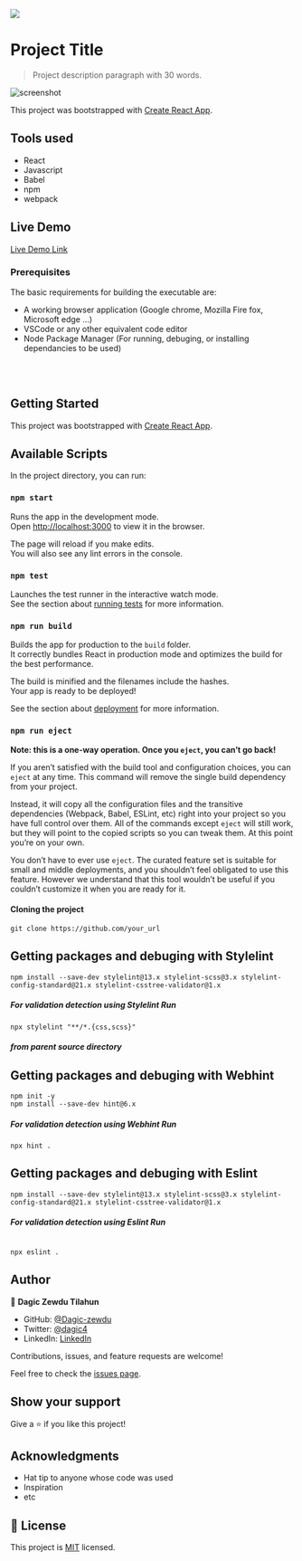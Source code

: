 ![](https://img.shields.io/badge/Microverse-blueviolet)

# Project Title

> Project description paragraph with 30 words. 

![screenshot]()

This project was bootstrapped with [Create React App](https://github.com/facebook/create-react-app).

## Tools used

- React
- Javascript
- Babel
- npm
- webpack

## Live Demo

[Live Demo Link]()

### Prerequisites

The basic requirements for building the executable are:

- A working browser application (Google chrome, Mozilla Fire fox, Microsoft edge ...)
- VSCode or any other equivalent code editor
- Node Package Manager (For running, debuging, or installing dependancies to be used)

<br>
<br>

## Getting Started
 
This project was bootstrapped with [Create React App](https://github.com/facebook/create-react-app).
## Available Scripts

In the project directory, you can run:

### `npm start`

Runs the app in the development mode.<br />
Open [http://localhost:3000](http://localhost:3000) to view it in the browser.

The page will reload if you make edits.<br />
You will also see any lint errors in the console.

### `npm test`

Launches the test runner in the interactive watch mode.<br />
See the section about [running tests](https://facebook.github.io/create-react-app/docs/running-tests) for more information.

### `npm run build`

Builds the app for production to the `build` folder.<br />
It correctly bundles React in production mode and optimizes the build for the best performance.

The build is minified and the filenames include the hashes.<br />
Your app is ready to be deployed!

See the section about [deployment](https://facebook.github.io/create-react-app/docs/deployment) for more information.

### `npm run eject`

**Note: this is a one-way operation. Once you `eject`, you can’t go back!**

If you aren’t satisfied with the build tool and configuration choices, you can `eject` at any time. This command will remove the single build dependency from your project.

Instead, it will copy all the configuration files and the transitive dependencies (Webpack, Babel, ESLint, etc) right into your project so you have full control over them. All of the commands except `eject` will still work, but they will point to the copied scripts so you can tweak them. At this point you’re on your own.

You don’t have to ever use `eject`. The curated feature set is suitable for small and middle deployments, and you shouldn’t feel obligated to use this feature. However we understand that this tool wouldn’t be useful if you couldn’t customize it when you are ready for it.
#### Cloning the project

```
git clone https://github.com/your_url
```

## Getting packages and debuging with Stylelint

```
npm install --save-dev stylelint@13.x stylelint-scss@3.x stylelint-config-standard@21.x stylelint-csstree-validator@1.x
```

##### For validation detection using Stylelint Run

```
npx stylelint "**/*.{css,scss}"
```

##### from parent source directory

## Getting packages and debuging with Webhint

```
npm init -y
npm install --save-dev hint@6.x
```

##### For validation detection using Webhint Run

```
npx hint .
```

## Getting packages and debuging with Eslint

```
npm install --save-dev stylelint@13.x stylelint-scss@3.x stylelint-config-standard@21.x stylelint-csstree-validator@1.x

```

##### For validation detection using Eslint Run

```

npx eslint .

```

## Author

👤 **Dagic Zewdu Tilahun**

- GitHub: [@Dagic-zewdu](https://github.com/Dagic-zewdu)
- Twitter: [@dagic4](https://twitter.com/dagic4)
- LinkedIn: [LinkedIn](https://www.linkedin.com/in/dagi-zewdu-21b835215/)

Contributions, issues, and feature requests are welcome!

Feel free to check the [issues page](../../issues/).

## Show your support

Give a ⭐️ if you like this project!

## Acknowledgments

- Hat tip to anyone whose code was used
- Inspiration
- etc

## 📝 License

This project is [MIT](./MIT.md) licensed.
